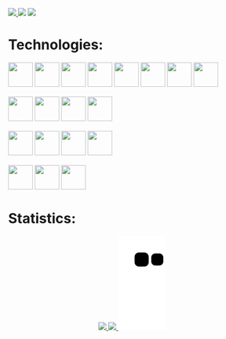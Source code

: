 <div>
    <a href="https://visitorbadge.io/status?path=https%3A%2F%2Fgithub.com%2Fmarcusvoltolim%2Fmarcusvoltolim" target="_blank">
        <img src="https://api.visitorbadge.io/api/combined?path=https%3A%2F%2Fgithub.com%2Fmarcusvoltolim%2Fmarcusvoltolim&labelColor=%23697689&countColor=%2337d67a&style=plastic"/>
    </a>
    <a href="mailto:marcus.voltolim@gmail.com" target="_blank">
        <img src="https://img.shields.io/badge/Gmail-D14836?style=pastlic&logo=gmail&logoColor=white" target="_blank"></a>
    <a href="https://www.linkedin.com/in/marcusvoltolim" target="_blank">
        <img src="https://img.shields.io/badge/-LinkedIn-%230077B5?style=pastlic&logo=linkedin&logoColor=white" target="_blank">
    </a>
</div>

<h1>Technologies:</h1>
<div>
    <img src="https://cdn.jsdelivr.net/gh/devicons/devicon/icons/groovy/groovy-original.svg" width="50" height="50"/>
    <img src="https://cdn.jsdelivr.net/gh/devicons/devicon/icons/java/java-original-wordmark.svg" width="50" height="50"/>
    <img src="https://cdn.jsdelivr.net/gh/devicons/devicon/icons/spring/spring-original-wordmark.svg" width="50" height="50"/>
    <img src="https://cdn.jsdelivr.net/gh/devicons/devicon/icons/grails/grails-plain.svg" width="50" height="50"/>
    <img src="https://cdn.jsdelivr.net/gh/devicons/devicon/icons/amazonwebservices/amazonwebservices-plain-wordmark.svg" width="50" height="50"/>
    <img src="https://cdn.jsdelivr.net/gh/devicons/devicon/icons/terraform/terraform-original-wordmark.svg" width="50" height="50"/>
    <img src="https://cdn.jsdelivr.net/gh/devicons/devicon/icons/gradle/gradle-plain-wordmark.svg" width="50" height="50"/>
    <img src="https://cdn.jsdelivr.net/gh/devicons/devicon/icons/intellij/intellij-original-wordmark.svg" width="50" height="50"/>
</div>
<br>
<div>
    <img src="https://cdn.jsdelivr.net/gh/devicons/devicon/icons/postgresql/postgresql-plain-wordmark.svg" width="50" height="50"/>
    <img src="https://cdn.jsdelivr.net/gh/devicons/devicon/icons/mysql/mysql-original.svg" width="50" height="50"/>
    <img src="https://cdn.jsdelivr.net/gh/devicons/devicon/icons/oracle/oracle-original.svg" width="50" height="50"/>
    <img src="https://cdn.jsdelivr.net/gh/devicons/devicon/icons/microsoftsqlserver/microsoftsqlserver-plain-wordmark.svg" width="50" height="50"/>
</div>
<br>
<div>
    <img src="https://cdn.jsdelivr.net/gh/devicons/devicon/icons/git/git-plain-wordmark.svg" width="50" height="50"/>
    <img src="https://cdn.jsdelivr.net/gh/devicons/devicon/icons/github/github-original-wordmark.svg" width="50" height="50"/>
    <img src="https://cdn.jsdelivr.net/gh/devicons/devicon/icons/gitlab/gitlab-original-wordmark.svg" width="50" height="50"/>
    <img src="https://cdn.jsdelivr.net/gh/devicons/devicon/icons/jira/jira-original-wordmark.svg" width="50" height="50"/>
</div>
<br>
<div>
    <img src="https://cdn.jsdelivr.net/gh/devicons/devicon/icons/jenkins/jenkins-original.svg" width="50" height="50"/>
    <img src="https://cdn.jsdelivr.net/gh/devicons/devicon/icons/docker/docker-original-wordmark.svg" width="50" height="50"/>
    <img src="https://cdn.jsdelivr.net/gh/devicons/devicon/icons/kubernetes/kubernetes-plain-wordmark.svg" width="50" height="50"/>
</div>

<h1>Statistics:</h1>
<div align="center">
    <a href="https://github.com/marcusvoltolim">
        <img height="180em" src="https://github-readme-stats.vercel.app/api?username=marcusvoltolim&theme=flag-india&show_icons=true&include_all_commits=true&count_private=true"/>
        <img height="180em" src="https://github-readme-stats.vercel.app/api/top-langs/?username=marcusvoltolim&theme=flag-india"/>
    </a>
    <img src="https://github.com/marcusvoltolim/marcusvoltolim/blob/output/github-contribution-grid-snake.svg"/>
</div>
